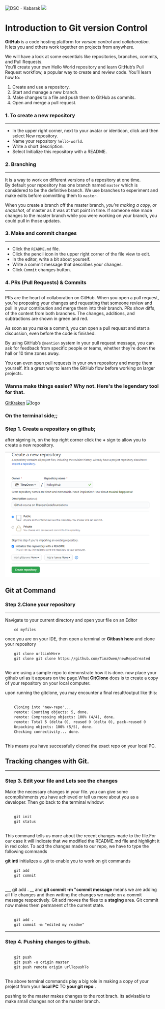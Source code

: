 ![DSC - Kabarak](dsc.png)
![](https://img.shields.io/badge/DSC-Kabarak-blue.svg)   

# Introduction to Git version Control

**GitHub** is a code hosting platform for _version control_ and _collaboration_.  
It lets you and others work together on projects from anywhere.

We will have a look at some essentials like repositories, branches, commits, and Pull Requests.  
You’ll create your own Hello World repository and learn GitHub’s Pull Request workflow, a popular way to create and review code.
You’ll learn how to:  

1. Create and use a repository.  
2. Start and manage a new branch. 
3. Make changes to a file and push them to GitHub as commits.  
4. Open and merge a pull request.  

### 1. To create a new repository
___________
- In the upper right corner, next to your avatar or identicon, click  and then select New repository.
- Name your repository `hello-world`.
- Write a short description.
- Select Initialize this repository with a README.  

### 2. Branching  
___________
It is a way to work on different versions of a repository at one time.   
By default your repository has one branch named `master` which is considered to be the definitive branch. 
We use branches to experiment and make edits before committing them to `master`.

When you create a branch off the master branch, _you’re making a copy, or snapshot_, of master as it was at that point in time. 
If someone else made changes to the master branch while you were working on your branch, you could pull in those updates.

### 3. Make and commit changes  
___________
- Click the `README.md` file.
- Click the  pencil icon in the upper right corner of the file view to edit.
- In the editor, write a bit about yourself.
- Write a commit message that describes your changes.
- Click `Commit` changes button.  

### 4. PRs (Pull Requests) & Commits 
___________
PRs are the heart of collaboration on GitHub. 
When you open a pull request, you’re proposing your changes and requesting that someone review and pull in your contribution and merge them into their branch. 
PRs show diffs, of the content from both branches. 
The changes, additions, and subtractions are shown in green and red.

As soon as you make a commit, you can open a pull request and start a discussion, even before the code is finished.

By using GitHub’s `@mention` system in your pull request message, you can ask for feedback from specific people or teams, whether they’re down the hall or 10 time zones away.

You can even open pull requests in your own repository and merge them yourself. It’s a great way to learn the GitHub flow before working on larger projects.

### Wanna make things easier? Why not. Here's the legendary tool for that. 
[GitKraken](http://gitkraken.com)
![logo](res/GitKraken.png) 


### On the terminal side;;

### Step 1. Create a repository on github;
after signing in, on the top right corner click  the __+__ sign to allow you to create a new repository.

![New Repo - HelloGithub](screenshot.PNG)

## Git at Command

### Step 2.Clone your repository
_________________
Navigate to your current directory and open your file on an Editor

```
    cd myfiles

```
once you are on your IDE, then open a terminal or __Gitbash here__ and clone your repository
```
    git clone urlLinkHere
    git clone git clone https://github.com/TimzOwen/newRepoCreated


```

We are using a sample repo to demonstrate how it is done. now place your github url as it appears
on the page.What **GitClone** does is to create a copy of your repository on your local computer.

upon running the gitclone, you may encounter a final result/output like this:
```

    Cloning into 'new-repo'...
    remote: Counting objects: 5, done.
    remote: Compressing objects: 100% (4/4), done.
    remote: Total 5 (delta 0), reused 0 (delta 0), pack-reused 0
    Unpacking objects: 100% (5/5), done.
    Checking connectivity... done.


```

This means you have successfully cloned the exact repo on your local PC.

## Tracking changes with Git.
________________
### Step 3. Edit your file and Lets see the changes

Make the necessary changes in your file. you can give some acomplishments you have achieved or tell us more 
about you as a developer. Then go back to the terminal window:

```

    git init
    git status


```
This command tells us more about the recent changes made to the file.For our case it will indicate that we modified the README.md file and highlight it in red color.
To add the changes made to our repo, we have to type the following commands

__git inti__ initializes a .git to enable you to work on git commands

```
    git add
    git commit


```

___ git add . __  and __git commit -m "commit message__ means we are adding all file changes and then writing the changes we made on a commit message respectively.
Git add moves the files to a **staging** area. Git commit now makes them permanent of the current state.

```

    git add .
    git commit -m "edited my readme"

```
______________
### Step 4. Pushing changes to github.

```

    git push
    git push -u origin master
    git push remote origin urlTopushTo
    

```
The above terminal commands play a big role in making a copy of your project from your __local PC__ TO
__your git repo__ .

pushing to the master makes changes to the root brach. its advisable to make small changes not on the master branch.


